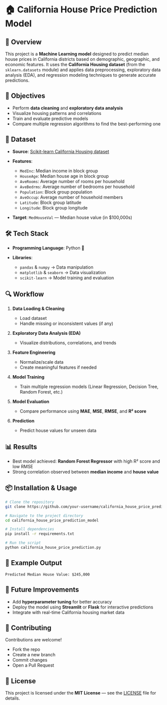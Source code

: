 # 🏠 California House Price Prediction Model

## 📌 Overview

This project is a **Machine Learning model** designed to predict median house prices in California districts based on demographic, geographic, and economic features. It uses the **California Housing dataset** (from the `sklearn.datasets` module) and applies data preprocessing, exploratory data analysis (EDA), and regression modeling techniques to generate accurate predictions.

## 🎯 Objectives

* Perform **data cleaning** and **exploratory data analysis**
* Visualize housing patterns and correlations
* Train and evaluate predictive models
* Compare multiple regression algorithms to find the best-performing one

## 📂 Dataset

* **Source**: [Scikit-learn California Housing dataset](https://scikit-learn.org/stable/modules/generated/sklearn.datasets.fetch_california_housing.html)
* **Features**:

  * `MedInc`: Median income in block group
  * `HouseAge`: Median house age in block group
  * `AveRooms`: Average number of rooms per household
  * `AveBedrms`: Average number of bedrooms per household
  * `Population`: Block group population
  * `AveOccup`: Average number of household members
  * `Latitude`: Block group latitude
  * `Longitude`: Block group longitude
* **Target**: `MedHouseVal` — Median house value (in \$100,000s)

## 🛠 Tech Stack

* **Programming Language**: Python 🐍
* **Libraries**:

  * `pandas` & `numpy` → Data manipulation
  * `matplotlib` & `seaborn` → Data visualization
  * `scikit-learn` → Model training and evaluation

## 🔍 Workflow

1. **Data Loading & Cleaning**

   * Load dataset
   * Handle missing or inconsistent values (if any)
2. **Exploratory Data Analysis (EDA)**

   * Visualize distributions, correlations, and trends
3. **Feature Engineering**

   * Normalize/scale data
   * Create meaningful features if needed
4. **Model Training**

   * Train multiple regression models (Linear Regression, Decision Tree, Random Forest, etc.)
5. **Model Evaluation**

   * Compare performance using **MAE**, **MSE**, **RMSE**, and **R² score**
6. **Prediction**

   * Predict house values for unseen data

## 📊 Results

* Best model achieved: **Random Forest Regressor** with high R² score and low RMSE
* Strong correlation observed between **median income** and **house value**

## 📦 Installation & Usage

```bash
# Clone the repository
git clone https://github.com/your-username/california_house_price_prediction_model.git

# Navigate to the project directory
cd california_house_price_prediction_model

# Install dependencies
pip install -r requirements.txt

# Run the script
python california_house_price_prediction.py
```

## 📌 Example Output

```
Predicted Median House Value: $245,000
```

## 📅 Future Improvements

* Add **hyperparameter tuning** for better accuracy
* Deploy the model using **Streamlit** or **Flask** for interactive predictions
* Integrate with real-time California housing market data

## 🤝 Contributing

Contributions are welcome!

* Fork the repo
* Create a new branch
* Commit changes
* Open a Pull Request

## 📜 License

This project is licensed under the **MIT License** — see the [LICENSE](LICENSE) file for details.

